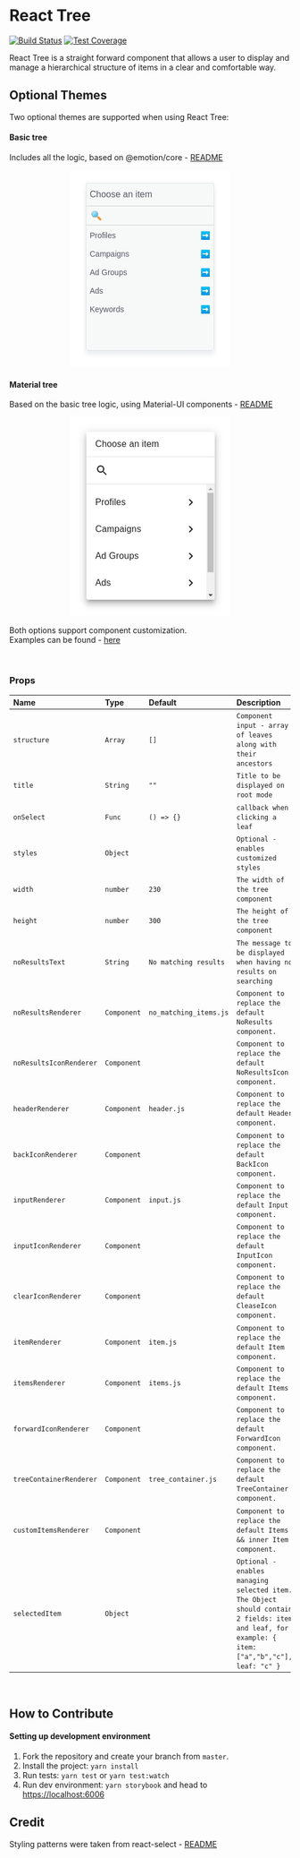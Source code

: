 # React Tree

[![Build Status](https://travis-ci.org/kenshoo/react-tree.svg?branch=master)](https://travis-ci.org/kenshoo/react-tree)
[![Test Coverage](https://api.codeclimate.com/v1/badges/7b44acc9042c5ee410a8/test_coverage)](https://codeclimate.com/github/kenshoo/react-tree/test_coverage)

React Tree is a straight forward component that allows a user to display and manage a hierarchical structure of items in a clear and comfortable way.

 ## Optional Themes
 
Two optional themes are supported when using React Tree:
 #### Basic tree
 Includes all the logic, based on @emotion/core - [README](https://github.com/kenshoo/react-tree/blob/master/packages/core/README.md)

  <p align="center">
      <img src="/packages/core/demo.gif?raw=true" width="288" />
  </p>
  
 #### Material tree 
 Based on the basic tree logic, using Material-UI components - [README](https://github.com/kenshoo/react-tree/blob/master/packages/material_tree/README.md)

  <p align="center">
      <img src="/packages/material_tree/demo.gif?raw=true" width="288" />
  </p>

Both options support component customization. <br/>
Examples can be found - [here](https://github.com/kenshoo/react-tree/blob/master/packages/docs/stories/core.stories.js)

<br/>

### Props
<!-- props-table-start -->
| Name                   | Type        | Default                | Description                                                     |
| :------------------    | :---------- | :--------------------- | :-------------------------------------------------------------- |
| `structure`            | `Array`     | `[]`                   | `Component input - array of leaves along with their ancestors`  |
| `title`                | `String`    | `""`                   | `Title to be displayed on root mode`                            |
| `onSelect`             | `Func`      | `() => {}`             | `callback when clicking a leaf`                                 |
| `styles`               | `Object`    |                        | `Optional - enables customized styles`                          |
| `width`                | `number`    | `230 `                 | `The width of the tree component`                               |
| `height`               | `number`    | `300 `                 | `The height of the tree component`                              |
| `noResultsText`        | `String`    | `No matching results`  | `The message to be displayed when having no results on searching`                  |
| `noResultsRenderer`    | `Component` | `no_matching_items.js` | `Component to replace the default NoResults component. `        |
| `noResultsIconRenderer`| `Component` |                        | `Component to replace the default NoResultsIcon component.`     |
| `headerRenderer`       | `Component` | `header.js`            | `Component to replace the default Header component.`            |
| `backIconRenderer`     | `Component` |                       | `Component to replace the default BackIcon component. `          |
| `inputRenderer`        | `Component` | `input.js️`             | `Component to replace the default Input component. `            |
| `inputIconRenderer`    | `Component` |                        | `Component to replace the default InputIcon component. `        |
| `clearIconRenderer`    | `Component` |                        | `Component to replace the default CleaseIcon component. `       |
| `itemRenderer`         | `Component` | `item.js️`              | `Component to replace the default Item component. `             |
| `itemsRenderer`        | `Component` | `items.js`             | `Component to replace the default Items component. `            |
| `forwardIconRenderer`  | `Component` |                        | `Component to replace the default ForwardIcon component. `      |
| `treeContainerRenderer`| `Component` | `tree_container.js`    | `Component to replace the default TreeContainer component. `    |
| `customItemsRenderer ` | `Component` |                        | `Component to replace the default Items && inner Item component.`|
| `selectedItem`         | `Object`    |                        | `Optional - enables managing selected item. The Object should contain 2 fields: item and leaf, for example: { item: ["a","b","c"], leaf: "c" }`                              |
<!-- props-table-end -->
<br/>

## How to Contribute

#### Setting up development environment

1. Fork the repository and create your branch from `master`.
2. Install the project: `yarn install`
3. Run tests: `yarn test` or `yarn test:watch`
4. Run dev environment: `yarn storybook` and head to [https://localhost:6006](https://localhost:6006)

## Credit

Styling patterns were taken from react-select - [README](https://github.com/JedWatson/react-select/blob/master/README.md)
